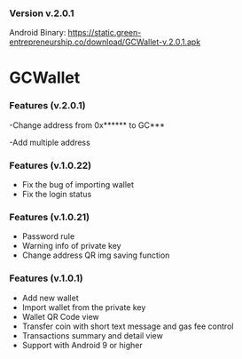 
### Version v.2.0.1
Android Binary:
https://static.green-entrepreneurship.co/download/GCWallet-v.2.0.1.apk

# GCWallet

### Features (v.2.0.1)
-Change address from 0x****** to GC***

-Add multiple address 

### Features (v.1.0.22)
- Fix the bug of importing wallet
- Fix the login status 

### Features (v.1.0.21)
- Password rule
- Warning info of private key
- Change address QR img saving function

### Features (v.1.0.1)
- Add new wallet
- Import wallet from the private key
- Wallet QR Code view
- Transfer coin with short text message and gas fee control
- Transactions summary and detail view 
- Support with Android 9 or higher


